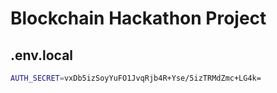 # Blockchain Hackathon Project

## .env.local
  ```bash
  AUTH_SECRET=vxDb5izSoyYuFO1JvqRjb4R+Yse/5izTRMdZmc+LG4k=
